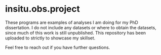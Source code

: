 # insitu.obs.project

These programs are examples of analyses I am doing for my PhD dissertation. I do not include any datasets or where to obtain the datasets, since much of this work is still unpublished. This repository has been uploaded to strictly to showcase my skillset.

Feel free to reach out if you have further questions.

